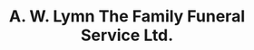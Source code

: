 ---
title: "A. W. Lymn The Family Funeral Service Ltd."
url: /derby/a-w-lymn-the-family-funeral-service-ltd-chapel-side/
shop: Bestattungen
---